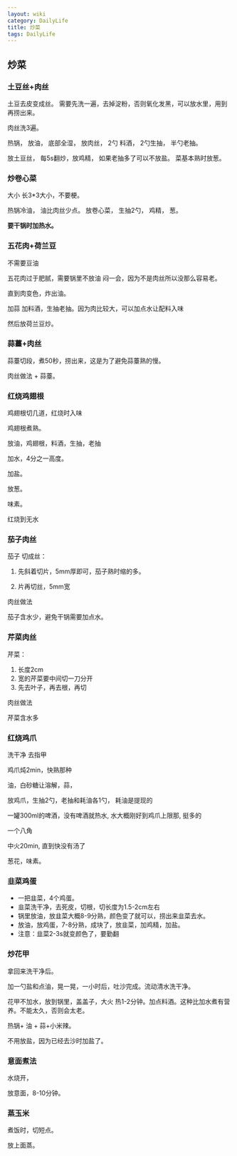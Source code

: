 ```yaml
---
layout: wiki
category: DailyLife
title: 炒菜
tags: DailyLife
---
```


## 炒菜

### 土豆丝+肉丝

土豆去皮变成丝。 需要先洗一遍，去掉淀粉，否则氧化发黑，可以放水里，用到再捞出来。

 

肉丝洗3遍。

 

热锅， 放油， 底部全湿， 放肉丝， 2勺 料酒， 2勺生抽， 半勺老抽。

 

放土豆丝， 每5s翻炒，放鸡精， 如果老抽多了可以不放盐。 菜基本熟时放葱。

 

 

### 炒卷心菜

大小 长3*3大小，不要梗。 

 

热锅冷油， 油比肉丝少点。 放卷心菜， 生抽2勺， 鸡精， 葱。 

  

**要干锅时加热水。** 



### 五花肉+荷兰豆

不需要豆油

五花肉过于肥腻，需要锅里不放油 闷一会，因为不是肉丝所以没那么容易老。

直到肉变色，炸出油。

加蒜 加料酒，生抽老抽。因为肉比较大，可以加点水让配料入味

然后放荷兰豆炒。



### 蒜薹+肉丝

蒜薹切段，煮50秒，捞出来，这是为了避免蒜薹熟的慢。

肉丝做法 + 蒜薹。

### 红烧鸡翅根

鸡翅根切几道，红烧时入味

鸡翅根煮熟。

放油，鸡翅根，料酒，生抽，老抽

加水，4分之一高度。

加盐。

放葱。

味素。

红烧到无水


### 茄子肉丝
茄子 切成丝： 

1. 先斜着切片，5mm厚即可，茄子熟时缩的多。

2. 片再切丝，5mm宽

肉丝做法

茄子含水少，避免干锅需要加点水。


### 芹菜肉丝

芹菜：
1. 长度2cm
2. 宽的芹菜要中间切一刀分开
3. 先去叶子，再去根，再切

肉丝做法

芹菜含水多

### 红烧鸡爪

洗干净 去指甲

鸡爪炖2min，快熟那种

油，白砂糖让溶解，蒜，

放鸡爪，生抽2勺，老抽和耗油各1勺， 耗油是提现的

一罐300ml的啤酒，没有啤酒就热水, 水大概刚好到鸡爪上限那, 挺多的

一个八角

中火20min, 直到快没有汤了

葱花，味素。



### 韭菜鸡蛋

- 一把韭菜，4个鸡蛋。
- 韭菜洗干净，去死皮，切根，切长度为1.5-2cm左右
- 锅里放油，放韭菜大概8-9分熟，颜色变了就可以，捞出来韭菜去水。
- 放油，放鸡蛋，7-8分熟，成块了，放韭菜，加鸡精，加盐。
- 注意：韭菜2-3s就变颜色了，要勤翻



### 炒花甲

拿回来洗干净后。

加一勺盐和点油，晃一晃，一小时后，吐沙完成。流动清水洗干净。

花甲不加水，放到锅里，盖盖子，大火 热1-2分钟。加点料酒。这种比加水煮有营养。不能太久，否则会太老。



热锅+ 油 + 蒜+小米辣。

不用放盐，因为已经去沙时加盐了。

### 意面煮法

水烧开，

放意面，8-10分钟。



### 蒸玉米

煮饭时，切短点。

放上面蒸。

